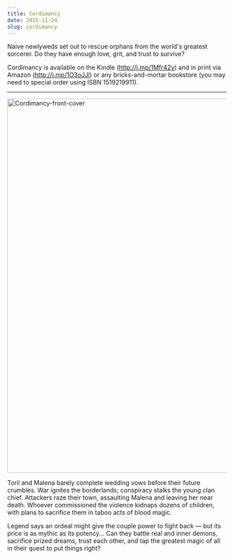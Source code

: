 ```yaml
---
title: Cordimancy
date: 2015-11-24
slug: cordimancy
---
```


Naive newlyweds set out to rescue orphans from the world's greatest sorcerer. Do they have enough love, grit, and trust to survive?

Cordimancy is available on the Kindle (http://j.mp/1Mfr42y) and in print via Amazon (http://j.mp/1O3oJJl) or any bricks-and-mortar bookstore (you may need to special order using ISBN 1519219911).

<hr />

<img src="https://sivanea.com/wp-content/uploads/2015/11/cordimancy-front-cover.jpg?w=640" alt="Cordimancy-front-cover" width="640" height="857" />

Toril and Malena barely complete wedding vows before their future crumbles. War ignites the borderlands; conspiracy stalks the young clan chief. Attackers raze their town, assaulting Malena and leaving her near death. Whoever commissioned the violence kidnaps dozens of children, with plans to sacrifice them in taboo acts of blood magic.

Legend says an ordeal might give the couple power to fight back &mdash; but its price is as mythic as its potency... Can they battle real and inner demons, sacrifice prized dreams, trust each other, and tap the greatest magic of all in their quest to put things right?
